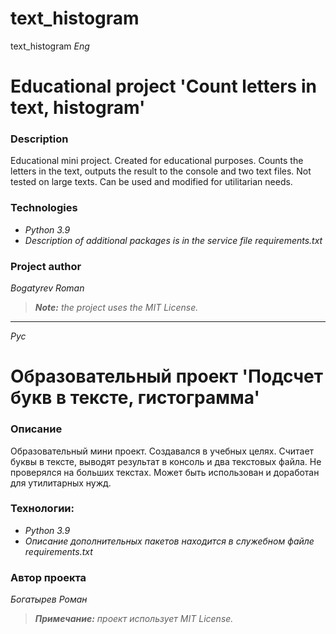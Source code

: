 # text_histogram
text_histogram
_Eng_

# Educational project 'Count letters in text, histogram'

### Description
Educational mini project. Created for educational purposes. Counts the letters in the text, outputs the result to the console and two text files. Not tested on large texts. Can be used and modified for utilitarian needs.

### Technologies
- _Python 3.9_
- _Description of additional packages is in the service file requirements.txt_

### Project author
_Bogatyrev Roman_

> ***_Note:_***  _the project uses the MIT License._

----------------------------------------------------------------------------------------------------

_Рус_

# Образовательный проект 'Подсчет букв в тексте, гистограмма'

### Описание
Образовательный мини проект. Создавался в учебных целях. Считает буквы в тексте, выводят результат в консоль и два текстовых файла. Не проверялся на больших текстах. Может быть использован и доработан для утилитарных нужд.

### Технологии:
- _Python 3.9_
- _Описание дополнительных пакетов находится в служебном файле requirements.txt_

### Автор проекта
_Богатырев Роман_

> ***_Примечание:_***  _проект использует MIT License._